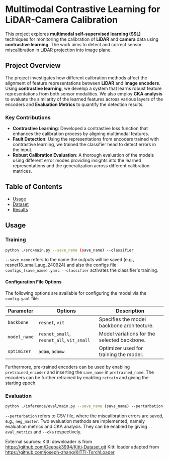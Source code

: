 # Multimodal Contrastive Learning for LiDAR-Camera Calibration

This project explores **multimodal self-supervised learning (SSL)** techniques for monitoring the calibration of **LiDAR** and **camera** data using **contrastive learning**. The work aims to detect and correct sensor miscalibration in LiDAR projection into image plane.

## Project Overview

The project investigates how different calibration methods affect the alignment of feature representations between **LiDAR** and **image encoders**. Using **contrastive learning**, we develop a system that learns robust feature representations from both sensor modalities. We also employ **CKA analysis** to evaluate the similarity of the learned features across various layers of the encoders and **Evaluation Metrics** to quantify the detection results.

### Key Contributions
- **Contrastive Learning**: Developed a contrastive loss function that enhances the calibration process by aligning multimodal features.
- **Fault Detection**: Using the representations from encoders trained with contrastive learning, we trained the classifier head to detect errors in the input.
- **Robust Calibration Evaluation**: A thorough evaluation of the models using different error modes providing insights into the learned representations and the generalization across different calibration matrices.

## Table of Contents
- [Usage](#usage)
- [Dataset](#dataset)
- [Results](#results)

## Usage
### Training
```bash
python ./src/main.py --save_name (save_name) --classifier
```
`--save_name` refers to the name the outputs will be saved (e.g., resnet18_small_aug_240924) and also the configs file `configs_(save_name).yaml`. `--classifier` activates the classifier's training.

#### Configuration File Options

The following options are available for configuring the model via the `config.yaml` file:

| Parameter    | Options                        | Description                                     |
|--------------|--------------------------------|-------------------------------------------------|
| `backbone`   | `resnet`, `vit`                | Specifies the model backbone architecture.      |
| `model_name` | `resnet_small`, `resnet_all`, `vit_small` | Model variations for the selected backbone.      |
| `optimizer`  | `adam`, `adamw`                | Optimizer used for training the model.           |

Furthermore, pre-trained encoders can be used by enabling `pretrained_encoder` and inserting the `save_name` in `pretrained_name`. 
The encoders can be further retrained by enabling `retrain` and giving the starting epoch.

### Evaluation 
```bash
python ./inference/eval/main.py --save_name (save_name) --perturbation (CSV file) --eval_metrics --cka
```
`--perturbation` refers to CSV file, where the miscalibration errors are saved, e.g., `neg_master`. Two evaluation methods are implemented, namely evaluation metrics and CKA analysis. They can be enabled by giving `--eval_metrics` and `--cka` respectively.

External sources:
Kitti downloader is from https://github.com/Deepak3994/Kitti-Dataset.git
Kitti loader adapted from https://github.com/joseph-zhang/KITTI-TorchLoader
